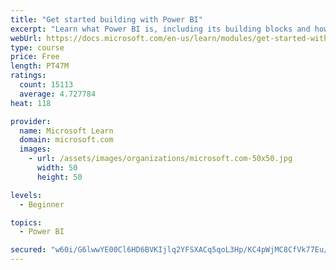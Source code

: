 ```yaml
---
title: "Get started building with Power BI"
excerpt: "Learn what Power BI is, including its building blocks and how they work together."
webUrl: https://docs.microsoft.com/en-us/learn/modules/get-started-with-power-bi/
type: course
price: Free
length: PT47M
ratings:
  count: 15113
  average: 4.727784
heat: 118

provider:
  name: Microsoft Learn
  domain: microsoft.com
  images:
    - url: /assets/images/organizations/microsoft.com-50x50.jpg
      width: 50
      height: 50

levels:
  - Beginner

topics:
  - Power BI

secured: "w60i/G6lwwYE00Cl6HD6BVKIjlq2YFSXACq5qoL3Hp/KC4pWjMC8CfVk77Eu/RwybLWNTDXEzVsVJtUpiVE5JhFC8JeEs2+srWa0c7h1ToVOGNHE2pV+bq6bDimXnTgPUTzhd3eXgd3kKznXv61/aBCy5G4PJk+jHztH2hK0IFZ4/pnaG+z+j8bq8G8uSaU93yjNKMcbhjfJCw2WcQzv0VPXTGJQ0YvBJKsT2XOuF7MSXPN3sMH5PWsaMU6Ue7E3bTu4praN63DcTF6quF8jIvY27Y2t53k2WCbi9HULTrWtj1QKS5BMvK9nzIi9dlydZVRMKQ9qyuCzt5Zl49fpBEQaVDZFxh0rn3RCQtoSOzXFSzMvcNh9wTBRDlXzPU3uDfQ0fVZdVq7CY8MRLwa9ow==;vYGsRVjNY27u9SGF+rtZqg=="
---
```


